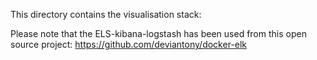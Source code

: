 This directory contains the visualisation stack:

Please note that the ELS-kibana-logstash has been used from this open source project: https://github.com/deviantony/docker-elk  
